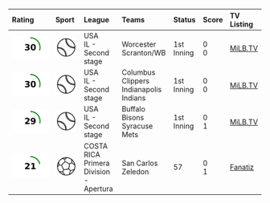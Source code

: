 | Rating                                                                                                                                 | Sport                                                                                                            | League                                    | Teams                                     | Status     | Score   | TV Listing                                                              |
|:---------------------------------------------------------------------------------------------------------------------------------------|:-----------------------------------------------------------------------------------------------------------------|:------------------------------------------|:------------------------------------------|:-----------|:--------|:------------------------------------------------------------------------|
| <img src="https://raw.githubusercontent.com/BlakeDuncan25/Donut-SVG-Ratings/bac4e4a278175106499642192132b1786a9aec38/30.svg" alt="30"> | <img src="https://raw.githubusercontent.com/BlakeDuncan25/Donut-SVG-Ratings/master/baseball.png" alt="Baseball"> | USA<br>IL - Second stage                  | Worcester<br>Scranton/WB                  | 1st Inning | 0<br>0  | <a href="https://www.milb.com/live-stream-games/2025/09/01">MiLB.TV</a> |
| <img src="https://raw.githubusercontent.com/BlakeDuncan25/Donut-SVG-Ratings/bac4e4a278175106499642192132b1786a9aec38/30.svg" alt="30"> | <img src="https://raw.githubusercontent.com/BlakeDuncan25/Donut-SVG-Ratings/master/baseball.png" alt="Baseball"> | USA<br>IL - Second stage                  | Columbus Clippers<br>Indianapolis Indians | 1st Inning | 0<br>0  | <a href="https://www.milb.com/live-stream-games/2025/09/01">MiLB.TV</a> |
| <img src="https://raw.githubusercontent.com/BlakeDuncan25/Donut-SVG-Ratings/bac4e4a278175106499642192132b1786a9aec38/29.svg" alt="29"> | <img src="https://raw.githubusercontent.com/BlakeDuncan25/Donut-SVG-Ratings/master/baseball.png" alt="Baseball"> | USA<br>IL - Second stage                  | Buffalo Bisons<br>Syracuse Mets           | 1st Inning | 0<br>1  | <a href="https://www.milb.com/live-stream-games/2025/09/01">MiLB.TV</a> |
| <img src="https://raw.githubusercontent.com/BlakeDuncan25/Donut-SVG-Ratings/bac4e4a278175106499642192132b1786a9aec38/21.svg" alt="21"> | <img src="https://raw.githubusercontent.com/BlakeDuncan25/Donut-SVG-Ratings/master/soccer.png" alt="Soccer">     | COSTA RICA<br>Primera Division - Apertura | San Carlos<br>Zeledon                     | 57         | 0<br>1  | <a href="https://watch.fanatiz.com/channels">Fanatiz</a>                |